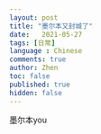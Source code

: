 ```yaml
---
layout: post
title: "墨尔本又封城了"
date:   2021-05-27
tags: [日常]
language : Chinese
comments: true
author: Zhen
toc: false
published: true
hidden: false
---
```

墨尔本you
<!--stackedit_data:
eyJoaXN0b3J5IjpbMTc5MDg0NDY5Ml19
-->